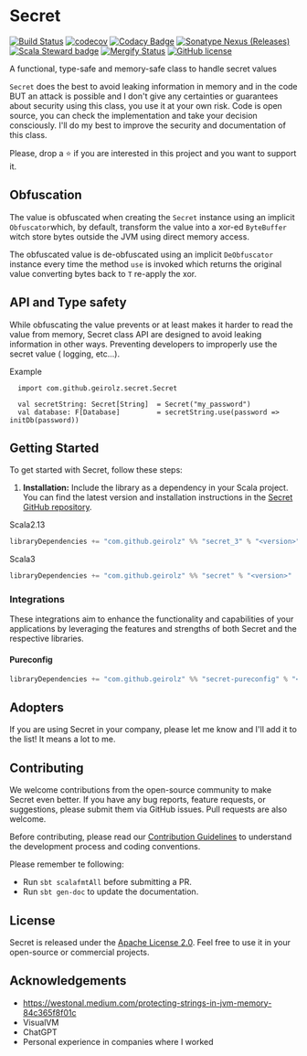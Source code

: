 # Secret

[![Build Status](https://github.com/geirolz/secret/actions/workflows/cicd.yml/badge.svg)](https://github.com/geirolz/secret/actions)
[![codecov](https://img.shields.io/codecov/c/github/geirolz/secret)](https://codecov.io/gh/geirolz/secret)
[![Codacy Badge](https://api.codacy.com/project/badge/Grade/db3274b55e0c4031803afb45f58d4413)](https://www.codacy.com/manual/david.geirola/secret?utm_source=github.com&amp;utm_medium=referral&amp;utm_content=geirolz/secret&amp;utm_campaign=Badge_Grade)
[![Sonatype Nexus (Releases)](https://img.shields.io/nexus/r/com.github.geirolz/secret_2.13?server=https%3A%2F%2Foss.sonatype.org)](https://mvnrepository.com/artifact/com.github.geirolz/secret)
[![Scala Steward badge](https://img.shields.io/badge/Scala_Steward-helping-blue.svg?style=flat&logo=data:image/png;base64,iVBORw0KGgoAAAANSUhEUgAAAA4AAAAQCAMAAAARSr4IAAAAVFBMVEUAAACHjojlOy5NWlrKzcYRKjGFjIbp293YycuLa3pYY2LSqql4f3pCUFTgSjNodYRmcXUsPD/NTTbjRS+2jomhgnzNc223cGvZS0HaSD0XLjbaSjElhIr+AAAAAXRSTlMAQObYZgAAAHlJREFUCNdNyosOwyAIhWHAQS1Vt7a77/3fcxxdmv0xwmckutAR1nkm4ggbyEcg/wWmlGLDAA3oL50xi6fk5ffZ3E2E3QfZDCcCN2YtbEWZt+Drc6u6rlqv7Uk0LdKqqr5rk2UCRXOk0vmQKGfc94nOJyQjouF9H/wCc9gECEYfONoAAAAASUVORK5CYII=)](https://scala-steward.org)
[![Mergify Status](https://img.shields.io/endpoint.svg?url=https://api.mergify.com/v1/badges/geirolz/secret&style=flat)](https://mergify.io)
[![GitHub license](https://img.shields.io/github/license/geirolz/secret)](https://github.com/geirolz/secret/blob/main/LICENSE)

A functional, type-safe and memory-safe class to handle secret values 

`Secret` does the best to avoid leaking information in memory and in the code BUT an attack is possible and I don't give any certainties or
guarantees about security using this class, you use it at your own risk. Code is open source, you can check the implementation and take your
decision consciously. I'll do my best to improve the security and documentation of this class.

Please, drop a ⭐️ if you are interested in this project and you want to support it.


## Obfuscation

The value is obfuscated when creating the `Secret` instance using an implicit `Obfuscator`which, by default, transform the value into a xor-ed
`ByteBuffer` witch store bytes outside the JVM using direct memory access.

The obfuscated value is de-obfuscated using an implicit `DeObfuscator` instance every time the method `use` is invoked which returns the original
value converting bytes back to `T` re-apply the xor.


## API and Type safety

While obfuscating the value prevents or at least makes it harder to read the value from memory, Secret class API are designed to avoid leaking
information in other ways. Preventing developers to improperly use the secret value ( logging, etc...).

Example
```mdoc scala
  import com.github.geirolz.secret.Secret
  
  val secretString: Secret[String]  = Secret("my_password")
  val database: F[Database]         = secretString.use(password => initDb(password))
```

## Getting Started

To get started with Secret, follow these steps:

1. **Installation:** Include the library as a dependency in your Scala project. You can find the latest version and
   installation instructions in the [Secret GitHub repository](https://github.com/geirolz/secret).


Scala2.13
```sbt
libraryDependencies += "com.github.geirolz" %% "secret_3" % "<version>"
```

Scala3
```sbt
libraryDependencies += "com.github.geirolz" %% "secret" % "<version>"
```

### Integrations

These integrations aim to enhance the functionality and capabilities of your applications by leveraging the features and
strengths of both Secret and the respective libraries.

#### Pureconfig
```sbt
libraryDependencies += "com.github.geirolz" %% "secret-pureconfig" % "<version>"
```
## Adopters

If you are using Secret in your company, please let me know and I'll add it to the list! It means a lot to me.

## Contributing

We welcome contributions from the open-source community to make Secret even better. If you have any bug reports,
feature requests, or suggestions, please submit them via GitHub issues. Pull requests are also welcome.

Before contributing, please read
our [Contribution Guidelines](https://github.com/geirolz/secret/blob/main/CONTRIBUTING.md) to understand the
development process and coding conventions.

Please remember te following:

- Run `sbt scalafmtAll` before submitting a PR.
- Run `sbt gen-doc` to update the documentation.

## License

Secret is released under the [Apache License 2.0](https://github.com/geirolz/secret/blob/main/LICENSE).
Feel free to use it in your open-source or commercial projects.

## Acknowledgements
- https://westonal.medium.com/protecting-strings-in-jvm-memory-84c365f8f01c
- VisualVM
- ChatGPT
- Personal experience in companies where I worked
